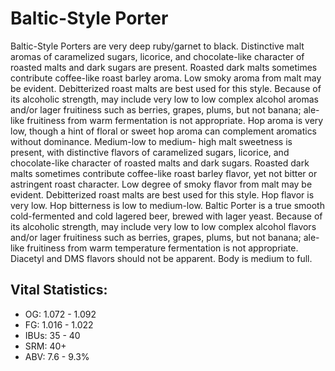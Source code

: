 # Baltic-Style Porter

Baltic-Style Porters are very deep ruby/garnet to black. Distinctive malt aromas of caramelized sugars, licorice, and chocolate-like character of roasted malts and dark sugars are present. Roasted dark malts sometimes contribute coffee-like roast barley aroma. Low smoky aroma from malt may be evident. Debitterized roast malts are best used for this style. Because of its alcoholic strength, may include very low to low complex alcohol aromas and/or lager fruitiness such as berries, grapes, plums, but not banana; ale-like fruitiness from warm fermentation is not appropriate. Hop aroma is very low, though a hint of floral or sweet hop aroma can complement aromatics without dominance. Medium-low to medium- high malt sweetness is present, with distinctive flavors of caramelized sugars, licorice, and chocolate-like character of roasted malts and dark sugars. Roasted dark malts sometimes contribute coffee-like roast barley flavor, yet not bitter or astringent roast character. Low degree of smoky flavor from malt may be evident. Debitterized roast malts are best used for this style. Hop flavor is very low. Hop bitterness is low to medium-low. Baltic Porter is a true smooth cold-fermented and cold lagered beer, brewed with lager yeast. Because of its alcoholic strength, may include very low to low complex alcohol flavors and/or lager fruitiness such as berries, grapes, plums, but not banana; ale-like fruitiness from warm temperature fermentation is not appropriate. Diacetyl and DMS flavors should not be apparent. Body is medium to full.

## Vital Statistics:

- OG: 1.072 - 1.092
- FG: 1.016 - 1.022
- IBUs: 35 - 40
- SRM: 40+
- ABV: 7.6 - 9.3%